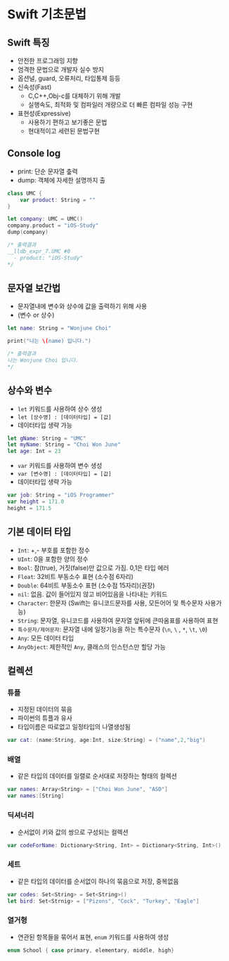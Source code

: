 # Swift 기초문법

## Swift 특징
* 안전한 프로그래밍 지향
* 엄격한 문법으로 개발자 실수 방지
* 옵션널, guard, 오류처리, 타입통제 등등
* 신속성(Fast)
    * C,C++,Obj-c를 대체하기 위해 개발
    * 실행속도, 최적화 및 컴파일러 개량으로 더 빠른 컴파일 성능 구현
* 표현성(Expressive)
    * 사용하기 편하고 보기좋은 문법
    * 현대적이고 세련된 문법구현

## Console log
* print: 단순 문자열 춮력
* dump: 객체에 자세한 설명까지 출
```swift
class UMC {
    var product: String = ""
}

let company: UMC = UMC()
company.product = "iOS-Study"
dump(company)

/* 출력결과
__lldb_expr_7.UMC #0
  - product: "iOS-Study"
*/
```

## 문자열 보간법
* 문자열내에 변수와 상수에 값을 출력하기 위해 사용
* \(변수 or 상수)
```swift
let name: String = "Wonjune Choi"

print("나는 \(name) 입니다.")

/* 출력결과
나는 Wonjune Choi 입니다.
*/
```

## 상수와 변수
* `let` 키워드를 사용하여 상수 생성
* `let [상수명] : [데이터타입] = [값]`
* 데이터타입 생략 가능
```swift
let gName: String = "UMC"
let myName: String = "Choi Won June"
let age: Int = 23
```

* `var` 키워드를 사용하여 변수 생성
* `var [변수명] : [데이터타입] = [값]`
* 데이터타입 생략 가능
```swift
var job: String = "iOS Programmer"
var height = 171.0
height = 171.5
```

## 기본 데이터 타입
* `Int`: +,- 부호를 포함한 정수
* `UInt`: 0을 포함한 양의 정수
* `Bool`: 참(true), 거짓(false)만 값으로 가짐. 0,1은 타입 에러
* `Float`: 32비트 부동소수 표현 (소수점 6자리) 
* `Double`: 64비트 부동소수 표현 (소수점 15자리)(권장)
* `nil`: 없음. 값이 들어있지 않고 비어있음을 나타내는 키워드
* `Character`: 한문자 (Swift는 유니코드문자를 사용, 모든어어 및 특수문자 사용가능)
* `String`: 문자열, 유니코드를 사용하여 문자열 앞뒤에 큰따옴표를 사용하여 표현
* `특수문자/제어문자`: 문자열 내에 일정기능을 하는 특수문자 (`\n`, `\` , `*`, `\t`, `\0`)
* `Any`: 모든 데이터 타입
* `AnyObject`: 제한적인 `Any`, 클래스의 인스턴스만 할당 가능

## 컬렉션
### 튜플
* 지정된 데이터의 묶음
* 파이썬의 튜플과 유사
* 타입이름은 따로없고 일정타입의 나열생성됨
```swift
var cat: (name:String, age:Int, size:String) = ("name",2,"big")
```

### 배열
* 같은 타입의 데이터를 일렬로 순서대로 저장하는 형태의 컬렉션
```swift
var names: Array<String> = ["Choi Won June", "ASD"]
var names:[String]
```

### 딕셔너리
* 순서없이 키와 값의 쌍으로 구성되는 컬렉션
```swift
var codeForName: Dictionary<String, Int> = Dictionary<String, Int>()
```

### 세트
* 같은 타입의 데이터를 순서없이 하나의 묶음으로 저장, 중복없음
```swift
var codes: Set<String> = Set<String>()
let bird: Set<Strnig> = ["Pizons", "Cock", "Turkey", "Eagle"]
```

### 열거형
* 연관된 항목들을 묶어서 표현, `enum` 키워드를 사용하여 생성
```swift
enum School { case primary, elementary, middle, high}
```
